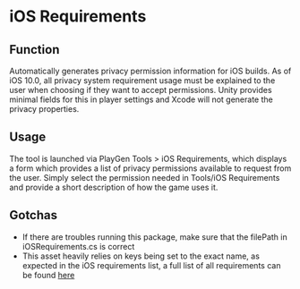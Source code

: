 # iOS Requirements
## Function 
Automatically generates privacy permission information for iOS builds. As of iOS 10.0, all privacy system requirement usage must be explained to the user when choosing if they want to accept permissions. Unity provides minimal fields for this in player settings and Xcode will not generate the privacy properties.
## Usage
The tool is launched via PlayGen Tools > iOS Requirements, which displays a form which provides a list of privacy permissions available to request from the user. Simply select the permission needed in Tools/iOS Requirements and provide a short description of how the game uses it.
## Gotchas
- If there are troubles running this package, make sure that the filePath in iOSRequirements.cs is correct
- This asset heavily relies on keys being set to the exact name, as expected in the iOS requirements list, a full list of all requirements can be found [here](https://developer.apple.com/library/archive/documentation/General/Reference/InfoPlistKeyReference/Articles/CocoaKeys.html#//apple_ref/doc/uid/TP40009251-SW1)
